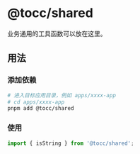 # @tocc/shared

业务通用的工具函数可以放在这里。

## 用法

### 添加依赖

```bash
# 进入目标应用目录，例如 apps/xxxx-app
# cd apps/xxxx-app
pnpm add @tocc/shared
```

### 使用

```ts
import { isString } from '@tocc/shared';
```
